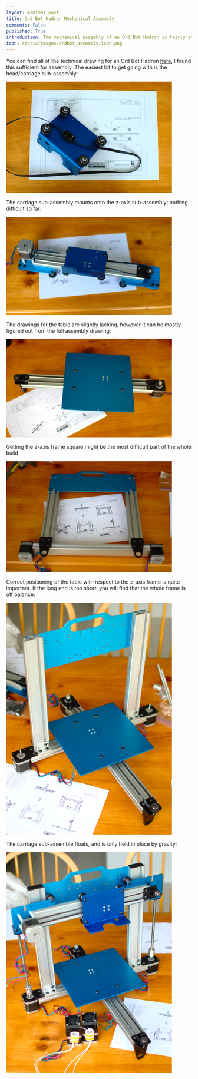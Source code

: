 ```yaml
---
layout: minimal_post
title: Ord Bot Hadron Mechanical Assembly 
comments: False
published: True 
introduction: The mechanical assembly of an Ord Bot Hadron is fairly straight forwards, we did it all from the technical drawings. 
icon: static/images/ordbot_assembly/icon.png
---
```


You can find all of the technical drawing for an Ord Bot Hadron [here](http://www.buildlog.net/wiki/doku.php?id=ord_bot:the_ord_bot), I found this sufficient for assembly.
The easiest bit to get going with is the head/carriage sub-assembly:

![](/static/images/ordbot_assembly/head.png)

The carriage sub-assembly mounts onto the z-axis sub-assembly; nothing difficult so far:

![](/static/images/ordbot_assembly/carriage.png)

The drawings for the table are slightly lacking, however it can be mostly figured out from the full assembly drawing:

![](/static/images/ordbot_assembly/table.png)

Getting the z-axis frame square might be the most difficult part of the whole build

![](/static/images/ordbot_assembly/zaxis.png)

Correct positioning of the table with respect to the z-axis frame is quite important.
If the long end is too short, you will find that the whole frame is off balance:

![](/static/images/ordbot_assembly/frame.png)

The carriage sub-assemble floats, and is only held in place by gravity:

![](/static/images/ordbot_assembly/complete.png)


